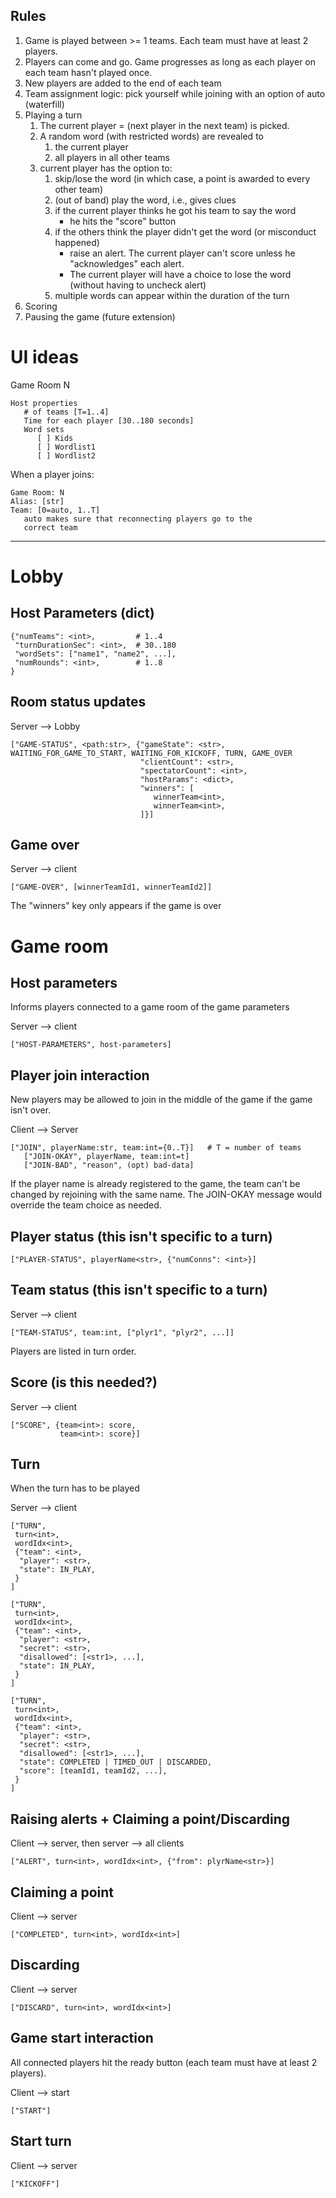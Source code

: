 Rules
-----

1. Game is played between >= 1 teams. Each team must have at least 2 players.
2. Players can come and go. Game progresses as long as each player on each team
   hasn't played once.
3. New players are added to the end of each team
4. Team assignment logic: pick yourself while joining with an option of auto (waterfill)
5. Playing a turn
   1. The current player = (next player in the next team) is picked.
   2. A random word (with restricted words) are revealed to
      1.  the current player
      2. all players in all other teams
   3. current player has the option to:
      1. skip/lose the word (in which case, a point is awarded to every other team)
      2. (out of band) play the word, i.e., gives clues
      3. if the current player thinks he got his team to say the word
           - he hits the "score" button
      4. if the others think the player didn't get the word (or misconduct happened)
           - raise an alert. The current player can't score unless he "acknowledges" each alert.
           - The current player will have a choice to lose the word (without having to uncheck alert)
      5. multiple words can appear within the duration of the turn
6. Scoring
7. Pausing the game (future extension)

# UI ideas

Game Room N
```
Host properties
   # of teams [T=1..4]
   Time for each player [30..180 seconds]
   Word sets
      [ ] Kids
      [ ] Wordlist1
      [ ] Wordlist2
```

When a player joins:
```
Game Room: N
Alias: [str]
Team: [0=auto, 1..T]
   auto makes sure that reconnecting players go to the
   correct team
```

---

# Lobby

## Host Parameters (dict)

```
{"numTeams": <int>,         # 1..4
 "turnDurationSec": <int>,  # 30..180
 "wordSets": ["name1", "name2", ...],
 "numRounds": <int>,        # 1..8
}
```

## Room status updates

Server --> Lobby

```
["GAME-STATUS", <path:str>, {"gameState": <str>,    WAITING_FOR_GAME_TO_START, WAITING_FOR_KICKOFF, TURN, GAME_OVER
                             "clientCount": <str>,
                             "spectatorCount": <int>,
                             "hostParams": <dict>,
                             "winners": [
                                winnerTeam<int>,
                                winnerTeam<int>,
                             ]}]
```

## Game over

Server --> client

```
["GAME-OVER", [winnerTeamId1, winnerTeamId2]]
```

The "winners" key only appears if the game is over

# Game room

## Host parameters

Informs players connected to a game room of the game parameters

Server --> client

```
["HOST-PARAMETERS", host-parameters]
```

## Player join interaction

New players may be allowed to join in the middle of the game if the game isn't over.

Client --> Server

```
["JOIN", playerName:str, team:int={0..T}]   # T = number of teams
   ["JOIN-OKAY", playerName, team:int=t]
   ["JOIN-BAD", "reason", (opt) bad-data]
```

   If the player name is already registered to the game, the team can't be changed
   by rejoining with the same name. The JOIN-OKAY message would override the team
   choice as needed.

## Player status (this isn't specific to a turn)

```
["PLAYER-STATUS", playerName<str>, {"numConns": <int>}]
```

## Team status (this isn't specific to a turn)

Server --> client

```
["TEAM-STATUS", team:int, ["plyr1", "plyr2", ...]]
```

Players are listed in turn order.


## Score (is this needed?)

Server --> client

```
["SCORE", {team<int>: score,
           team<int>: score}]
```

## Turn

When the turn has to be played

Server --> client
```
["TURN",
 turn<int>,
 wordIdx<int>,
 {"team": <int>,
  "player": <str>,
  "state": IN_PLAY,
 }
]

["TURN",
 turn<int>,
 wordIdx<int>,
 {"team": <int>,
  "player": <str>,
  "secret": <str>,
  "disallowed": [<str1>, ...],
  "state": IN_PLAY,
 }
]

["TURN",
 turn<int>,
 wordIdx<int>,
 {"team": <int>,
  "player": <str>,
  "secret": <str>,
  "disallowed": [<str1>, ...],
  "state": COMPLETED | TIMED_OUT | DISCARDED,
  "score": [teamId1, teamId2, ...],
 }
]
```

## Raising alerts + Claiming a point/Discarding

Client --> server, then server --> all clients

```
["ALERT", turn<int>, wordIdx<int>, {"from": plyrName<str>}]
```

## Claiming a point

Client --> server

```
["COMPLETED", turn<int>, wordIdx<int>]
```

## Discarding

Client --> server

```
["DISCARD", turn<int>, wordIdx<int>]
```


## Game start interaction

All connected players hit the ready button (each team must have at least 2 players).

Client --> start

```
["START"]
```

## Start turn

Client --> server
```
["KICKOFF"]
```
